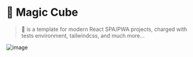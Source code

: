 # 🧊 Magic Cube

> 🧊 is a template for modern React SPA/PWA projects, charged with tests environment, tailwindcss, and much more...

![image](https://user-images.githubusercontent.com/15758789/229156771-79aa1001-66df-4678-8aaf-c9da599af46a.png)
